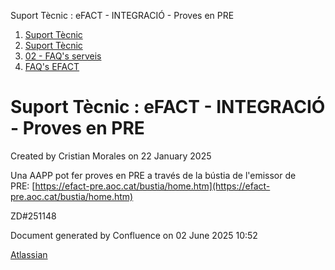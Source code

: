 Suport Tècnic : eFACT - INTEGRACIÓ - Proves en PRE  

1.  [Suport Tècnic](index.html)
2.  [Suport Tècnic](13893782.html)
3.  [02 - FAQ's serveis](26313393.html)
4.  [FAQ's EFACT](30867754.html)

Suport Tècnic : eFACT - INTEGRACIÓ - Proves en PRE
==================================================

Created by Cristian Morales on 22 January 2025

Una AAPP pot fer proves en PRE a través de la bústia de l'emissor de PRE: [https://efact-pre.aoc.cat/bustia/home.htm](https://efact-pre.aoc.cat/bustia/home.htm)

ZD#251148

  

  

Document generated by Confluence on 02 June 2025 10:52

[Atlassian](http://www.atlassian.com/)
